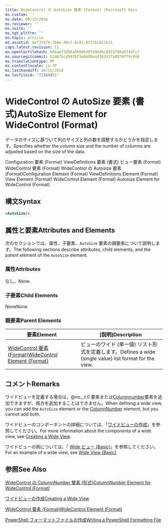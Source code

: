 ```yaml
---
title: WideControl の AutoSize 要素 (Format) |Microsoft Docs
ms.custom: ''
ms.date: 09/13/2016
ms.reviewer: ''
ms.suite: ''
ms.tgt_pltfrm: ''
ms.topic: article
ms.assetid: def37479-7b6e-40cf-bc81-0f7cbc651b31
caps.latest.revision: 11
ms.openlocfilehash: 6dbaef5886a0600bd9fe96dbc8d21f00a674dfcf
ms.sourcegitcommit: 52a67bcd9d7bf3e8600ea4302d1fa8970ff9c998
ms.translationtype: MT
ms.contentlocale: ja-JP
ms.lasthandoff: 10/15/2019
ms.locfileid: "72369051"
---
```

# <a name="autosize-element-for-widecontrol-format"></a><span data-ttu-id="b15fc-102">WideControl の AutoSize 要素 (書式)</span><span class="sxs-lookup"><span data-stu-id="b15fc-102">AutoSize Element for WideControl (Format)</span></span>

<span data-ttu-id="b15fc-103">データのサイズに基づいて列のサイズと列の数を調整するかどうかを指定します。</span><span class="sxs-lookup"><span data-stu-id="b15fc-103">Specifies whether the column size and the number of columns are adjusted based on the size of the data.</span></span>

<span data-ttu-id="b15fc-104">Configuration 要素 (Format) ViewDefinitions 要素 (書式) ビュー要素 (Format) WideControl 要素 (Format) WideControl の Autosize 要素 (Format)</span><span class="sxs-lookup"><span data-stu-id="b15fc-104">Configuration Element (Format) ViewDefinitions Element (Format) View Element (Format) WideControl Element (Format) Autosize Element for WideControl (Format)</span></span>

## <a name="syntax"></a><span data-ttu-id="b15fc-105">構文</span><span class="sxs-lookup"><span data-stu-id="b15fc-105">Syntax</span></span>

```xml
<AutoSize/>
```

## <a name="attributes-and-elements"></a><span data-ttu-id="b15fc-106">属性と要素</span><span class="sxs-lookup"><span data-stu-id="b15fc-106">Attributes and Elements</span></span>

<span data-ttu-id="b15fc-107">次のセクションでは、属性、子要素、`AutoSize` 要素の親要素について説明します。</span><span class="sxs-lookup"><span data-stu-id="b15fc-107">The following sections describe attributes, child elements, and the parent element of the `AutoSize` element.</span></span>

### <a name="attributes"></a><span data-ttu-id="b15fc-108">属性</span><span class="sxs-lookup"><span data-stu-id="b15fc-108">Attributes</span></span>

<span data-ttu-id="b15fc-109">なし。</span><span class="sxs-lookup"><span data-stu-id="b15fc-109">None.</span></span>

### <a name="child-elements"></a><span data-ttu-id="b15fc-110">子要素</span><span class="sxs-lookup"><span data-stu-id="b15fc-110">Child Elements</span></span>

<span data-ttu-id="b15fc-111">None</span><span class="sxs-lookup"><span data-stu-id="b15fc-111">None</span></span>

### <a name="parent-elements"></a><span data-ttu-id="b15fc-112">親要素</span><span class="sxs-lookup"><span data-stu-id="b15fc-112">Parent Elements</span></span>

|<span data-ttu-id="b15fc-113">要素</span><span class="sxs-lookup"><span data-stu-id="b15fc-113">Element</span></span>|<span data-ttu-id="b15fc-114">[説明]</span><span class="sxs-lookup"><span data-stu-id="b15fc-114">Description</span></span>|
|-------------|-----------------|
|[<span data-ttu-id="b15fc-115">WideControl 要素 (Format)</span><span class="sxs-lookup"><span data-stu-id="b15fc-115">WideControl Element (Format)</span></span>](./widecontrol-element-format.md)|<span data-ttu-id="b15fc-116">ビューのワイド (単一値) リスト形式を定義します。</span><span class="sxs-lookup"><span data-stu-id="b15fc-116">Defines a wide (single value) list format for the view.</span></span>|

## <a name="remarks"></a><span data-ttu-id="b15fc-117">コメント</span><span class="sxs-lookup"><span data-stu-id="b15fc-117">Remarks</span></span>

<span data-ttu-id="b15fc-118">ワイドビューを定義する場合は、@no__t 0 要素または[Columnnumber](./columnnumber-element-for-widecontrol-format.md)要素を追加できますが、両方を追加することはできません。</span><span class="sxs-lookup"><span data-stu-id="b15fc-118">When defining a wide view, you can add the `AutoSize` element or the [ColumnNumber](./columnnumber-element-for-widecontrol-format.md) element, but you cannot add both.</span></span>

<span data-ttu-id="b15fc-119">ワイドビューのコンポーネントの詳細については、「[ワイドビューの作成](./creating-a-wide-view.md)」を参照してください。</span><span class="sxs-lookup"><span data-stu-id="b15fc-119">For more information about the components of a wide view, see [Creating a Wide View](./creating-a-wide-view.md).</span></span>

<span data-ttu-id="b15fc-120">ワイドビューの例については、「 [Wide ビュー (Basic)](./wide-view-basic.md)」を参照してください。</span><span class="sxs-lookup"><span data-stu-id="b15fc-120">For an example of a wide view, see [Wide View (Basic)](./wide-view-basic.md).</span></span>

## <a name="see-also"></a><span data-ttu-id="b15fc-121">参照</span><span class="sxs-lookup"><span data-stu-id="b15fc-121">See Also</span></span>

[<span data-ttu-id="b15fc-122">WideControl の ColumnNumber 要素 (形式)</span><span class="sxs-lookup"><span data-stu-id="b15fc-122">ColumnNumber Element for WideControl (Format)</span></span>](./columnnumber-element-for-widecontrol-format.md)

[<span data-ttu-id="b15fc-123">ワイドビューの作成</span><span class="sxs-lookup"><span data-stu-id="b15fc-123">Creating a Wide View</span></span>](./creating-a-wide-view.md)

[<span data-ttu-id="b15fc-124">WideControl 要素 (Format)</span><span class="sxs-lookup"><span data-stu-id="b15fc-124">WideControl Element (Format)</span></span>](./widecontrol-element-format.md)

[<span data-ttu-id="b15fc-125">PowerShell フォーマットファイルの作成</span><span class="sxs-lookup"><span data-stu-id="b15fc-125">Writing a PowerShell Formatting File</span></span>](./writing-a-powershell-formatting-file.md)
